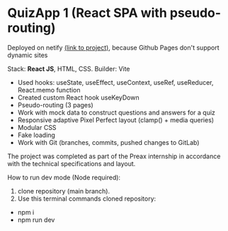 # QuizApp 1 (React SPA with pseudo-routing)

Deployed on netify [(link to project)](https://vvaasd-quiz-app-1.netlify.app), because Github Pages don't support dynamic sites

Stack: **React JS**, HTML, CSS.
Builder: Vite

- Used hooks: useState, useEffect, useContext, useRef, useReducer, React.memo function
- Created custom React hook useKeyDown
- Pseudo-routing (3 pages)
- Work with mock data to construct questions and answers for a quiz
- Responsive adaptive Pixel Perfect layout (clamp() + media queries)
- Modular CSS
- Fake loading
- Work with Git (branches, commits, pushed changes to GitLab)

The project was completed as part of the Preax internship in accordance with the technical specifications and layout.

How to run dev mode (Node required):
1) clone repository (main branch).
2) Use this terminal commands cloned repository:
  - npm i
  - npm run dev
